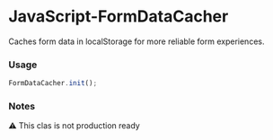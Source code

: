 # JavaScript-FormDataCacher
Caches form data in localStorage for more reliable form experiences.

### Usage

``` javascript
FormDataCacher.init();
```

### Notes
⚠️ This clas is not production ready
